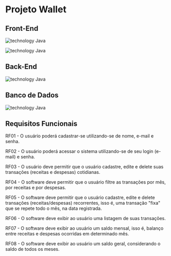 # Projeto Wallet

## Front-End

![technology Java](https://img.shields.io/badge/biblioteca-ReactJs-blue.svg?style=flat-square)

![technology Java](https://img.shields.io/badge/technology-TypeScript-blue.svg?style=flat-square)

## Back-End 

![technology Java](https://img.shields.io/badge/framework-NodeJs-green.svg?style=flat-square)

## Banco de Dados

![technology Java](https://img.shields.io/badge/database-MySql-red.svg?style=flat-square)

## Requisitos Funcionais

RF01 - O usuário poderá cadastrar-se utilizando-se de nome, e-mail e senha.

RF02 - O usuário poderá acessar o sistema utilizando-se de seu login (e-mail) e senha.

RF03 - O usuário deve permitir que o usuário cadastre, edite e delete suas transações (receitas e despesas) cotidianas.

RF04 - O software deve permitir que o usuário filtre as transações por mês, por receitas e por despesas.

RF05 - O software deve permitir que o usuário cadastre, edite e delete transações (receitas/despesas) recorrentes, isso é, uma transação "fixa" que se repete todo o mês, na data registrada.

RF06 - O software deve exibir ao usuário uma listagem de suas transações.

RF07 - O software deve exibir ao usuário um saldo mensal, isso é, balanço entre receitas e despesas ocorridas em determinado mês.

RF08 - O software deve exibir ao usuário um saldo geral, considerando o saldo de todos os meses.

